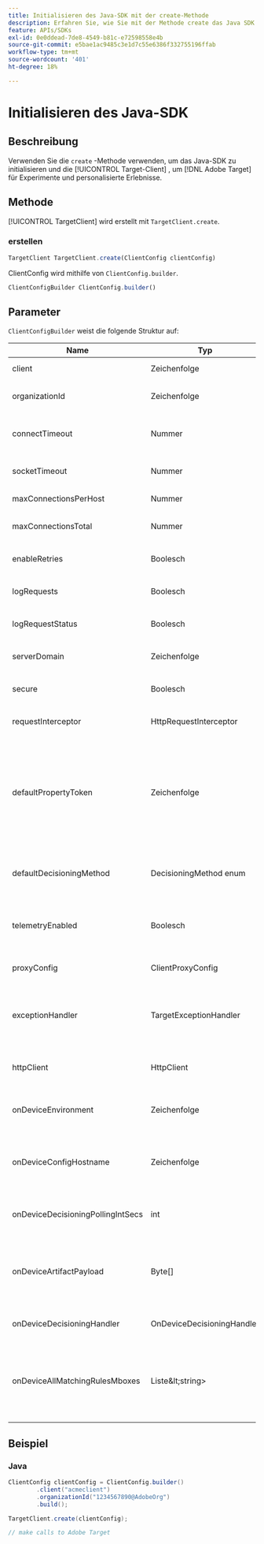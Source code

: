 ```yaml
---
title: Initialisieren des Java-SDK mit der create-Methode
description: Erfahren Sie, wie Sie mit der Methode create das Java SDK initialisieren und die [!UICONTROL TargetClient] , um [!DNL Adobe Target] für Experimente und personalisierte Erlebnisse.
feature: APIs/SDKs
exl-id: 0e0ddead-7de8-4549-b81c-e72598558e4b
source-git-commit: e5bae1ac9485c3e1d7c55e6386f332755196ffab
workflow-type: tm+mt
source-wordcount: '401'
ht-degree: 18%

---
```


# Initialisieren des Java-SDK

## Beschreibung

Verwenden Sie die `create` -Methode verwenden, um das Java-SDK zu initialisieren und die [!UICONTROL Target-Client] , um [!DNL Adobe Target] für Experimente und personalisierte Erlebnisse.

## Methode

[!UICONTROL TargetClient] wird erstellt mit `TargetClient.create`.

### erstellen

```javascript {line-numbers="true"}
TargetClient TargetClient.create(ClientConfig clientConfig)
```

ClientConfig wird mithilfe von `ClientConfig.builder`.

```javascript {line-numbers="true"}
ClientConfigBuilder ClientConfig.builder()
```

## Parameter

`ClientConfigBuilder` weist die folgende Struktur auf:

| Name | Typ | Erforderlich | Standardeinstellung | Beschreibung |
| --- | --- | --- | --- | --- |
| client | Zeichenfolge | Ja | Keine | [!UICONTROL Target-Client-ID] |
| organizationId | Zeichenfolge | Ja | Keine | [!UICONTROL Organisations-ID des Experience Cloud] |
| connectTimeout | Nummer | Nein | 10000 | Zeitüberschreitung bei der Verbindung für alle Anforderungen in Millisekunden |
| socketTimeout | Nummer | Nein | 10000 | Socket-Timeout für alle Anforderungen in Millisekunden |
| maxConnectionsPerHost | Nummer | Nein | 100 | Max. Verbindungen pro [!DNL Target] Host |
| maxConnectionsTotal | Nummer | Nein | 200 | Max. Verbindungen einschließlich aller [!DNL Target] hosts |
| enableRetries | Boolesch | Nein | wahr | Automatische Wiederholungen für Socket-Timeouts (max. 4) |
| logRequests | Boolesch | Nein | false | Protokoll [!DNL Target] Anforderungen und Antworten im Debugging |
| logRequestStatus | Boolesch | Nein | false | Protokoll [!DNL Target] Antwortzeit, Status und URL |
| serverDomain | Zeichenfolge | Nein | `*client*.tt.omtrdc.net` | Überschreibt den standardmäßigen Hostnamen |
| secure | Boolesch | Nein | wahr | Nicht festgelegt zur Erzwingung des HTTP-Schemas |
| requestInterceptor | HttpRequestInterceptor | Nein | Null | Benutzerdefinierten Anforderungsauslöser hinzufügen |
| defaultPropertyToken | Zeichenfolge | Nein | Keine | Legt das standardmäßige Eigenschafts-Token für jede `getOffers` aufrufen. **Für geräteübergreifende Entscheidungen**, lädt das SDK nur das Artefakt herunter, das die qualifizierten Aktivitäten für das Eigenschafts-Token enthält, das in `defaultPropertyToken` |
| defaultDecisioningMethod | DecisioningMethod enum | Nein | SERVER_SIDE | Muss auf ON_DEVICE oder HYBRID gesetzt werden, um die Entscheidungsfindung auf dem Gerät zu ermöglichen |
| telemetryEnabled | Boolesch | Nein | wahr | Ermöglicht Kunden, die zusätzliche Datenerfassung bei Anfragen an abzuwählen. [!DNL Target] Server |
| proxyConfig | ClientProxyConfig | Nein | Keine | Ermöglicht es dem Client, eigene Proxy-Details anzugeben |
| exceptionHandler | TargetExceptionHandler | Nein | Keine | Kann zur Implementierung der benutzerdefinierten Ausnahmebehandlung während der Regelverarbeitung verwendet werden |
| httpClient | HttpClient | Nein | Keine | Ermöglicht Benutzern, die [!DNL Target] HTTP-Client mit benutzerdefiniertem HTTP-Client |
| onDeviceEnvironment | Zeichenfolge | Nein | production | Kann verwendet werden, um eine andere On-Device-Umgebung anzugeben, z. B. Staging |
| onDeviceConfigHostname | Zeichenfolge | Nein | `assets.adobetarget.com` | Kann verwendet werden, um einen anderen Host zum Herunterladen der auf dem Gerät befindlichen Entscheidungsartefaktdatei anzugeben |
| onDeviceDecisioningPollingIntSecs | int | Nein | 300 (5 Minuten) | Anzahl der Sekunden zwischen Abrufen der auf dem Gerät befindlichen Entscheidungsartefaktdatei |
| onDeviceArtifactPayload | Byte[] | Nein | Keine | Bietet eine geräteübergreifende Entscheidungsfindung mit vorheriger Artefakt-Payload, um eine sofortige Ausführung zu ermöglichen |
| onDeviceDecisioningHandler | OnDeviceDecisioningHandler | Nein | Keine | Registriert Callbacks für on-device-Entscheidungsereignisse |
| onDeviceAllMatchingRulesMboxes | Liste\&lt;string> | Nein | Keine | Ermöglicht Benutzern, Mboxes anzugeben, für die bei der geräteübergreifenden Entscheidung der gesamte übereinstimmende Regelinhalt zurückgegeben wird |

## Beispiel

### Java

```java {line-numbers="true"}
ClientConfig clientConfig = ClientConfig.builder()
        .client("acmeclient")
        .organizationId("1234567890@AdobeOrg")
        .build();

TargetClient.create(clientConfig);

// make calls to Adobe Target
```
